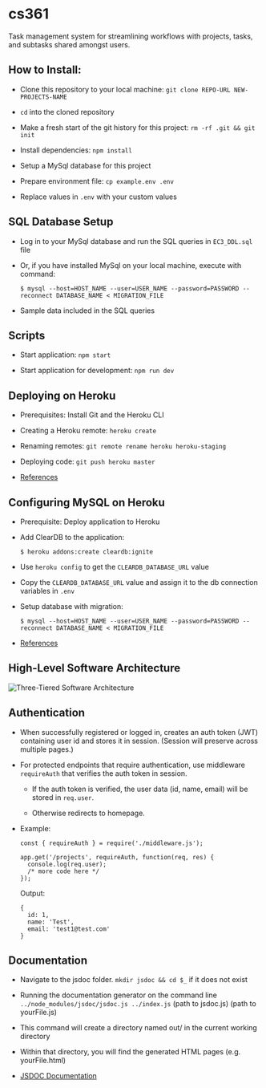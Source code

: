 # cs361

Task management system for streamlining workflows with projects, tasks, and subtasks shared amongst users.

## How to Install:

- Clone this repository to your local machine: `git clone REPO-URL NEW-PROJECTS-NAME`

- `cd` into the cloned repository

- Make a fresh start of the git history for this project: `rm -rf .git && git init`

- Install dependencies: `npm install`

- Setup a MySql database for this project

- Prepare environment file: `cp example.env .env`

- Replace values in `.env` with your custom values

## SQL Database Setup

- Log in to your MySql database and run the SQL queries in `EC3_DDL.sql` file

- Or, if you have installed MySql on your local machine, execute with command:
  ```
  $ mysql --host=HOST_NAME --user=USER_NAME --password=PASSWORD --reconnect DATABASE_NAME < MIGRATION_FILE
  ```

- Sample data included in the SQL queries

## Scripts

- Start application: `npm start`

- Start application for development: `npm run dev`

## Deploying on Heroku

- Prerequisites: Install Git and the Heroku CLI

- Creating a Heroku remote: `heroku create`

- Renaming remotes: `git remote rename heroku heroku-staging`

- Deploying code: `git push heroku master`

- [References](https://devcenter.heroku.com/articles/git)

## Configuring MySQL on Heroku

- Prerequisite: Deploy application to Heroku

- Add ClearDB to the application:
  ```
  $ heroku addons:create cleardb:ignite
  ```

- Use `heroku config` to get the `CLEARDB_DATABASE_URL` value

- Copy the `CLEARDB_DATABASE_URL` value and assign it to the db connection variables in `.env`

- Setup database with migration:
  ```
  $ mysql --host=HOST_NAME --user=USER_NAME --password=PASSWORD --reconnect DATABASE_NAME < MIGRATION_FILE
  ```

- [References](https://devcenter.heroku.com/articles/cleardb)

## High-Level Software Architecture

![Three-Tiered Software Architecture](https://github.com/sarahforest/cs361/blob/master/architecture.png)

## Authentication

- When successfully registered or logged in, creates an auth token (JWT) containing user id and stores it in session. (Session will preserve across multiple pages.)

- For protected endpoints that require authentication, use middleware ```requireAuth``` that verifies the auth token in session.

  - If the auth token is verified, the user data (id, name, email) will be stored in ```req.user```.

  - Otherwise redirects to homepage.

- Example:

  ```
  const { requireAuth } = require('./middleware.js');

  app.get('/projects', requireAuth, function(req, res) {
    console.log(req.user);
    /* more code here */
  });
  ```

  Output:
  ```
  {
    id: 1,
    name: 'Test',
    email: 'test1@test.com'
  }
  ```

## Documentation

- Navigate to the jsdoc folder. `mkdir jsdoc && cd $_` if it does not exist

- Running the documentation generator on the command line
`../node_modules/jsdoc/jsdoc.js ../index.js` (path to jsdoc.js) (path to yourFile.js)

- This command will create a directory named out/ in the current working directory

- Within that directory, you will find the generated HTML pages (e.g. yourFile.html)

- [JSDOC Documentation](https://jsdoc.app/)

